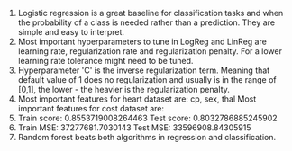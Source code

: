 1. Logistic regression is a great baseline for classification tasks and when the probability of a class is needed rather than a prediction. They are simple and easy to interpret.
2. Most important hyperparameters to tune in LogReg and LinReg are learning rate, regularization rate and regularization penalty. For a lower learning rate tolerance might need to be tuned.
3. Hyperparameter 'C' is the inverse regularization term. Meaning that default value of 1 does no regularization and usually is in the range of [0,1], the lower - the heavier is the regularization penalty.
4. Most important features for heart dataset are: cp, sex, thal
   Most important features for cost dataset are: 
5. Train score: 0.8553719008264463
   Test  score: 0.8032786885245902
6. Train MSE: 37277681.7030143
   Test  MSE: 33596908.84305915
7. Random forest beats both algorithms in regression and classification.